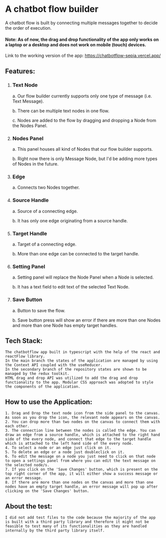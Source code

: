 # A chatbot flow builder

A chatbot flow is built by connecting multiple messages together to decide the order of execution. 
#### Note: As of now, the drag and drop functionality of the app only works on a laptop or a desktop and does not work on mobile (touch) devices.

Link to the working version of the app: https://chatbotflow-sepia.vercel.app/

## Features:
1. ### Text Node

    a. Our flow builder currently supports only one type of message (i.e. Text Message).

    b. There can be multiple text nodes in one flow.

    c. Nodes are added to the flow by dragging and dropping a Node from the Nodes Panel.


2. ### Nodes Panel

    a. This panel houses all kind of Nodes that our flow builder supports.

    b. Right now there is only Message Node, but I'd be adding more types of Nodes in the future.

3. ### Edge

    a. Connects two Nodes together.

4. ### Source Handle

    a. Source of a connecting edge.

    b. It has only one edge originating from a source handle.

5. ### Target Handle

    a. Target of a connecting edge.

    b. More than one edge can be connected to the target handle.

6. ### Setting Panel

    a. Setting panel will replace the Node Panel when a Node is selected.

    b. It has a text field to edit text of the selected Text Node.

7. ### Save Button

    a. Button to save the flow.

    b. Save button press will show an error if there are more than one Nodes and more than one Node has empty target handles.

## Tech Stack:
    The chatbotflow app built in typescript with the help of the react and reactFlow library. 
    In the main branch the states of the application are managed by using the Context API coupled with the useReducer. 
    In the secondary branch of the repository states are shown to be managed by the redux toolkit. 
    HTML drag and drop API was utilized to add the drag and drop functionality to the app. Modular CSS approach was adopted to style the components of the application.

## How to use the Application:
    1. Drag and Drop the text node icon from the side panel to the canvas. As soon as you drop the icon, the relevant node appears on the canvas. 
    2. You can drop more than two nodes on the canvas to connect them with each other. 
    3. The connection line between the nodes is called the edge. You can draw an edge from a source handle, which is attached to the right hand side of the every node, and connect that edge to the target handle which is attached to the left hand side of the every node.
    4. To select a node or an edge just click on it.
    5. To delete an edge or a node just doubleclick on it.
    6. To edit the message on a node you just need to click on that node to open a settings panel from where you can edit the text message on the selected node/s.  
    7. If you click on the 'Save Changes' button, which is present on the top right corner of the app, it will either show a success message or an error message.
    8. If there are more than one nodes on the canvas and more than one nodes have an empty target handle, an error message will pop up after clicking on the 'Save Changes' button.

## About the test:
    I did not add test files to the code because the majority of the app is built with a third party library and therefore it might not be feasible to test many of its functionalities as they are handled internally by the third party library itself. 
